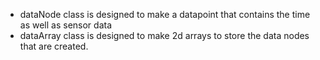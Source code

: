 - dataNode class is designed to make a datapoint that contains the time as well as sensor data
- dataArray class is designed to make 2d arrays to store the data nodes that are created.
